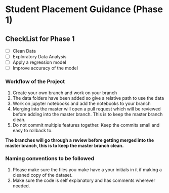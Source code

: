 # Student Placement Guidance (Phase 1)
## CheckList for Phase 1

- [ ] Clean Data
- [ ] Exploratory Data Analysis
- [ ] Apply a regression model
- [ ] Improve accuracy of the model

### Workflow of the Project
1. Create your own branch and work on your branch
2. The data folders have been added so give a relative path to use the data
3. Work on jupyter notebooks and add the notebooks to your branch
4. Merging into the master will open a pull request which will be reviewed before adding into the master branch. This is to keep the master branch clean.
5. Do not commit multiple features together. Keep the commits small and easy to rollback to.

**The branches will go through a review before getting merged into the master branch, this is to keep the master branch clean.**

### Naming conventions to be followed
1. Please make sure the files you make have a your initials in it if making a cleaned copy of the dataset.
2. Make sure the code is self explanatory and has comments wherever needed.
